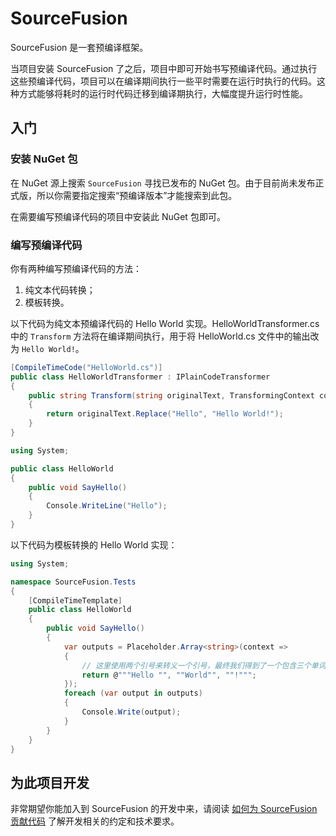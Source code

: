 # SourceFusion

SourceFusion 是一套预编译框架。

当项目安装 SourceFusion 了之后，项目中即可开始书写预编译代码。通过执行这些预编译代码，项目可以在编译期间执行一些平时需要在运行时执行的代码。这种方式能够将耗时的运行时代码迁移到编译期执行，大幅度提升运行时性能。

## 入门

### 安装 NuGet 包

在 NuGet 源上搜索 `SourceFusion` 寻找已发布的 NuGet 包。由于目前尚未发布正式版，所以你需要指定搜索“预编译版本”才能搜索到此包。

在需要编写预编译代码的项目中安装此 NuGet 包即可。

### 编写预编译代码

你有两种编写预编译代码的方法：

1. 纯文本代码转换；
1. 模板转换。

以下代码为纯文本预编译代码的 Hello World 实现。HelloWorldTransformer.cs 中的 `Transform` 方法将在编译期间执行，用于将 HelloWorld.cs 文件中的输出改为 `Hello World!`。

```csharp
[CompileTimeCode("HelloWorld.cs")]
public class HelloWorldTransformer : IPlainCodeTransformer
{
    public string Transform(string originalText, TransformingContext context)
    {
        return originalText.Replace("Hello", "Hello World!");
    }
}
```

```csharp
using System;

public class HelloWorld
{
    public void SayHello()
    {
        Console.WriteLine("Hello");
    }
}
```

以下代码为模板转换的 Hello World 实现：

```csharp
using System;

namespace SourceFusion.Tests
{
    [CompileTimeTemplate]
    public class HelloWorld
    {
        public void SayHello()
        {
            var outputs = Placeholder.Array<string>(context =>
            {
                // 这里使用两个引号来转义一个引号，最终我们得到了一个包含三个单词部分的数组。
                return @"""Hello "", ""World"", ""!""";
            });
            foreach (var output in outputs)
            {
                Console.Write(output);
            }
        }
    }
}
```

## 为此项目开发

非常期望你能加入到 SourceFusion 的开发中来，请阅读 [如何为 SourceFusion 贡献代码](/docs/how-to-contribute.md) 了解开发相关的约定和技术要求。
